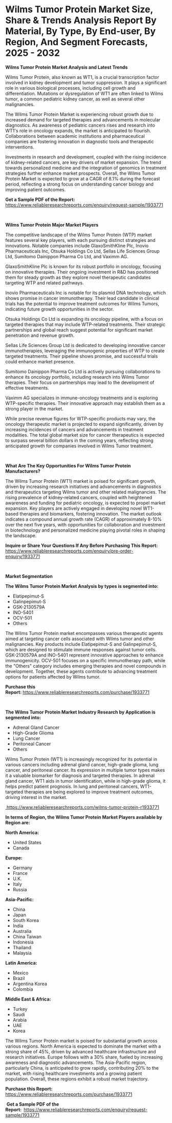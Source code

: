 <p><h1>Wilms Tumor Protein Market Size, Share & Trends Analysis Report By Material, By Type, By End-user, By Region, And Segment Forecasts, 2025 - 2032</h1></p><p><strong>Wilms Tumor Protein Market Analysis and Latest Trends</strong></p>
<p><p>Wilms Tumor Protein, also known as WT1, is a crucial transcription factor involved in kidney development and tumor suppression. It plays a significant role in various biological processes, including cell growth and differentiation. Mutations or dysregulation of WT1 are often linked to Wilms tumor, a common pediatric kidney cancer, as well as several other malignancies.</p><p>The Wilms Tumor Protein Market is experiencing robust growth due to increased demand for targeted therapies and advancements in molecular diagnostics. As awareness of pediatric cancers rises and research into WT1's role in oncology expands, the market is anticipated to flourish. Collaborations between academic institutions and pharmaceutical companies are fostering innovation in diagnostic tools and therapeutic interventions. </p><p>Investments in research and development, coupled with the rising incidence of kidney-related cancers, are key drivers of market expansion. The trend towards personalized medicine and the integration of genomics in treatment strategies further enhance market prospects. Overall, the Wilms Tumor Protein Market is expected to grow at a CAGR of 8.1% during the forecast period, reflecting a strong focus on understanding cancer biology and improving patient outcomes.</p></p>
<p><strong>Get a Sample PDF of the Report:&nbsp;</strong> <a href="https://www.reliableresearchreports.com/enquiry/request-sample/1933771?utm_campaign=2030&utm_medium=2&utm_source=Github&utm_content=ia&utm_term=19042025&utm_id=wilms-tumor-protein">https://www.reliableresearchreports.com/enquiry/request-sample/1933771</a></p>
<p>&nbsp;</p>
<p><strong>Wilms Tumor Protein Major Market Players</strong></p>
<p><p>The competitive landscape of the Wilms Tumor Protein (WTP) market features several key players, with each pursuing distinct strategies and innovations. Notable companies include GlaxoSmithKline Plc, Inovio Pharmaceuticals Inc, Otsuka Holdings Co Ltd, Sellas Life Sciences Group Ltd, Sumitomo Dainippon Pharma Co Ltd, and Vaximm AG.</p><p>GlaxoSmithKline Plc is known for its robust portfolio in oncology, focusing on innovative therapies. Their ongoing investment in R&D has positioned them for steady growth as they explore novel therapeutic candidates targeting WTP and related pathways.</p><p>Inovio Pharmaceuticals Inc is notable for its plasmid DNA technology, which shows promise in cancer immunotherapy. Their lead candidate in clinical trials has the potential to improve treatment outcomes for Wilms Tumors, indicating future growth opportunities in the sector.</p><p>Otsuka Holdings Co Ltd is expanding its oncology pipeline, with a focus on targeted therapies that may include WTP-related treatments. Their strategic partnerships and global reach suggest potential for significant market penetration and revenue growth.</p><p>Sellas Life Sciences Group Ltd is dedicated to developing innovative cancer immunotherapies, leveraging the immunogenic properties of WTP to create targeted treatments. Their pipeline shows promise, and successful trials could enhance market presence.</p><p>Sumitomo Dainippon Pharma Co Ltd is actively pursuing collaborations to enhance its oncology portfolio, including research into Wilms Tumor therapies. Their focus on partnerships may lead to the development of effective treatments.</p><p>Vaximm AG specializes in immune-oncology treatments and is exploring WTP-specific therapies. Their innovative approach may establish them as a strong player in the market.</p><p>While precise revenue figures for WTP-specific products may vary, the oncology therapeutic market is projected to expand significantly, driven by increasing incidences of cancers and advancements in treatment modalities. The total global market size for cancer therapeutics is expected to surpass several billion dollars in the coming years, reflecting strong anticipated growth for companies involved in Wilms Tumor treatment.</p></p>
<p>&nbsp;</p>
<p><strong>What Are The Key Opportunities For Wilms Tumor Protein Manufacturers?</strong></p>
<p><p>The Wilms Tumor Protein (WT1) market is poised for significant growth, driven by increasing research initiatives and advancements in diagnostics and therapeutics targeting Wilms tumor and other related malignancies. The rising prevalence of kidney-related cancers, coupled with heightened awareness and funding for pediatric oncology, is expected to propel market expansion. Key players are actively engaged in developing novel WT1-based therapies and biomarkers, fostering innovation. The market outlook indicates a compound annual growth rate (CAGR) of approximately 8-10% over the next five years, with opportunities for collaboration and investment in biotechnology and personalized medicine playing pivotal roles in shaping the landscape.</p></p>
<p><strong>Inquire or Share Your Questions If Any Before Purchasing This Report:</strong> <a href="https://www.reliableresearchreports.com/enquiry/pre-order-enquiry/1933771?utm_campaign=2030&utm_medium=2&utm_source=Github&utm_content=ia&utm_term=19042025&utm_id=wilms-tumor-protein">https://www.reliableresearchreports.com/enquiry/pre-order-enquiry/1933771</a></p>
<p>&nbsp;</p>
<p><strong>Market Segmentation</strong></p>
<p><strong>The Wilms Tumor Protein Market Analysis by types is segmented into:</strong></p>
<p><ul><li>Elatipepimut-S</li><li>Galinpepimut-S</li><li>GSK-2130579A</li><li>INO-5401</li><li>OCV-501</li><li>Others</li></ul></p>
<p><p>The Wilms Tumor Protein market encompasses various therapeutic agents aimed at targeting cancer cells associated with Wilms tumor and other malignancies. Key products include Elatipepimut-S and Galinpepimut-S, which are designed to stimulate immune responses against tumor cells. GSK-2130579A and INO-5401 represent innovative approaches to enhance immunogenicity. OCV-501 focuses on a specific immunotherapy path, while the "Others" category includes emerging therapies and novel compounds in development. Together, these agents contribute to advancing treatment options for patients affected by Wilms tumor.</p></p>
<p><strong>Purchase this Report:&nbsp;</strong><a href="https://www.reliableresearchreports.com/purchase/1933771?utm_campaign=2030&utm_medium=2&utm_source=Github&utm_content=ia&utm_term=19042025&utm_id=wilms-tumor-protein">https://www.reliableresearchreports.com/purchase/1933771</a></p>
<p>&nbsp;</p>
<p><strong>The Wilms Tumor Protein Market Industry Research by Application is segmented into:</strong></p>
<p><ul><li>Adrenal Gland Cancer</li><li>High-Grade Glioma</li><li>Lung Cancer</li><li>Peritoneal Cancer</li><li>Others</li></ul></p>
<p><p>Wilms Tumor Protein (WT1) is increasingly recognized for its potential in various cancers including adrenal gland cancer, high-grade glioma, lung cancer, and peritoneal cancer. Its expression in multiple tumor types makes it a valuable biomarker for diagnosis and targeted therapies. In adrenal gland cancer, WT1 aids in tumor identification, while in high-grade glioma, it helps predict patient prognosis. In lung and peritoneal cancers, WT1-targeted therapies are being explored to improve treatment outcomes, driving interest in the market.</p></p>
<p><a href="https://www.reliableresearchreports.com/wilms-tumor-protein-r1933771?utm_campaign=2030&utm_medium=2&utm_source=Github&utm_content=ia&utm_term=19042025&utm_id=wilms-tumor-protein">&nbsp;https://www.reliableresearchreports.com/wilms-tumor-protein-r1933771</a></p>
<p><strong>In terms of Region, the Wilms Tumor Protein Market Players available by Region are:</strong></p>
<p>
    <p> <strong> North America: </strong>
        <ul>
            <li>United States</li>
            <li>Canada</li>
        </ul>
        </p> 
    <p> <strong> Europe: </strong>
        <ul>
            <li>Germany</li>
            <li>France</li>
            <li>U.K.</li>
            <li>Italy</li>
            <li>Russia</li>
        </ul>
        </p> 
    <p> <strong> Asia-Pacific: </strong>
        <ul>
            <li>China</li>
            <li>Japan</li>
            <li>South Korea</li>
            <li>India</li>
            <li>Australia</li>
            <li>China Taiwan</li>
            <li>Indonesia</li>
            <li>Thailand</li>
            <li>Malaysia</li>
        </ul>
        </p> 
    <p> <strong> Latin America: </strong>
        <ul>
            <li>Mexico</li>
            <li>Brazil</li>
            <li>Argentina Korea</li>
            <li>Colombia</li>
        </ul>
        </p> 
    <p> <strong> Middle East & Africa: </strong>
        <ul>
            <li>Turkey</li>
            <li>Saudi</li>
            <li>Arabia</li>
            <li>UAE</li>
            <li>Korea</li>
        </ul>
    </p>
    </p>
<p><p>The Wilms Tumor Protein market is poised for substantial growth across various regions. North America is expected to dominate the market with a strong share of 45%, driven by advanced healthcare infrastructure and research initiatives. Europe follows with a 30% share, fueled by increasing awareness and diagnostic advancements. The Asia-Pacific region, particularly China, is anticipated to grow rapidly, contributing 20% to the market, with rising healthcare investments and a growing patient population. Overall, these regions exhibit a robust market trajectory.</p></p>
<p><strong>Purchase this Report: </strong><a href="https://www.reliableresearchreports.com/purchase/1933771?utm_campaign=2030&utm_medium=2&utm_source=Github&utm_content=ia&utm_term=19042025&utm_id=wilms-tumor-protein">https://www.reliableresearchreports.com/purchase/1933771</a></p>
<p>&nbsp;<strong>Get a Sample PDF of the Report:&nbsp;&nbsp;</strong><a href="https://www.reliableresearchreports.com/enquiry/request-sample/1933771?utm_campaign=2030&utm_medium=2&utm_source=Github&utm_content=ia&utm_term=19042025&utm_id=wilms-tumor-protein">https://www.reliableresearchreports.com/enquiry/request-sample/1933771</a></p>
<p><strong></strong></p>
<p><p></p><p></p><p></p></p>